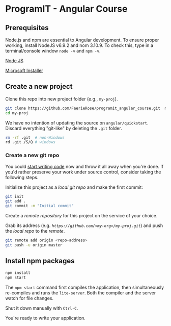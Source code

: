 # ProgramIT - Angular Course

## Prerequisites

Node.js and npm are essential to Angular development. To ensure proper working, install NodeJS v6.9.2 and nom 3.10.9. To check this, type in a terminal/console 
window `node -v` and `npm -v`.
 
<a href="https://nodejs.org/en/" target="_blank" title="Link to NodeJS page">Node JS</a>

<a href="https://nodejs.org/download/release/v6.9.2/node-v6.9.2-x64.msi" target="_blank" title="Microsoft Installer 64 bit v6.9.2">Microsoft Installer</a>      

## Create a new project

Clone this repo into new project folder (e.g., `my-proj`).
```bash
git clone https://github.com/FaerieRose/programit_angular_course.git  my-proj
cd my-proj
```

We have no intention of updating the source on `angular/quickstart`.
Discard everything "git-like" by deleting the `.git` folder.
```bash
rm -rf .git  # non-Windows
rd .git /S/Q # windows
```

### Create a new git repo
You could [start writing code](#start-development) now and throw it all away when you're done.
If you'd rather preserve your work under source control, consider taking the following steps.

Initialize this project as a *local git repo* and make the first commit:
```bash
git init
git add .
git commit -m "Initial commit"
```

Create a *remote repository* for this project on the service of your choice.

Grab its address (e.g. *`https://github.com/<my-org>/my-proj.git`*) and push the *local repo* to the *remote*.
```bash
git remote add origin <repo-address>
git push -u origin master
```
## Install npm packages

```bash
npm install
npm start
```

The `npm start` command first compiles the application, 
then simultaneously re-compiles and runs the `lite-server`.
Both the compiler and the server watch for file changes.

Shut it down manually with `Ctrl-C`.

You're ready to write your application.


